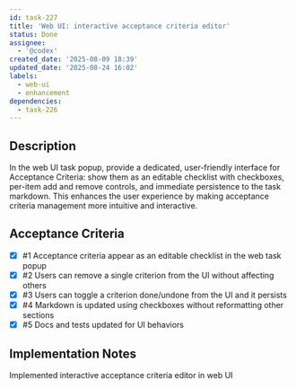 ```yaml
---
id: task-227
title: 'Web UI: interactive acceptance criteria editor'
status: Done
assignee:
  - '@codex'
created_date: '2025-08-09 18:39'
updated_date: '2025-08-24 16:02'
labels:
  - web-ui
  - enhancement
dependencies:
  - task-226
---
```


## Description

In the web UI task popup, provide a dedicated, user-friendly interface for Acceptance Criteria: show them as an editable checklist with checkboxes, per-item add and remove controls, and immediate persistence to the task markdown. This enhances the user experience by making acceptance criteria management more intuitive and interactive.

## Acceptance Criteria
<!-- AC:BEGIN -->
- [x] #1 Acceptance criteria appear as an editable checklist in the web task popup
- [x] #2 Users can remove a single criterion from the UI without affecting others
- [x] #3 Users can toggle a criterion done/undone from the UI and it persists
- [x] #4 Markdown is updated using checkboxes without reformatting other sections
- [x] #5 Docs and tests updated for UI behaviors
<!-- AC:END -->

## Implementation Notes

Implemented interactive acceptance criteria editor in web UI
